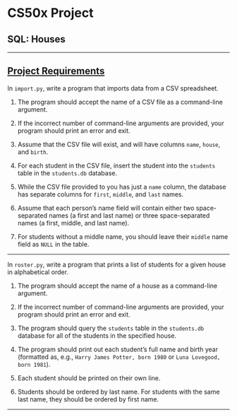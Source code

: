 # CS50x Project
## SQL: Houses

---

## [Project Requirements](https://cs50.harvard.edu/x/2020/psets/7/houses/)
In ```import.py```, write a program that imports data from a CSV spreadsheet.
1. The program should accept the name of a CSV file as a command-line argument. 

2. If the incorrect number of command-line arguments are provided, your program should print an error and exit.

3. Assume that the CSV file will exist, and will have columns ```name```, ```house```, and ```birth```.

4. For each student in the CSV file, insert the student into the ```students``` table in the ```students.db``` database.

5. While the CSV file provided to you has just a ```name``` column, the database has separate columns for ```first```, ```middle```, and ```last``` names.

6. Assume that each person’s name field will contain either two space-separated names (a first and last name) or three space-separated names (a first, middle, and last name). 

7. For students without a middle name, you should leave their ```middle``` name field as ```NULL``` in the table.

---

In ```roster.py```, write a program that prints a list of students for a given house in alphabetical order.
1. The program should accept the name of a house as a command-line argument. 

2. If the incorrect number of command-line arguments are provided, your program should print an error and exit.

3. The program should query the ```students``` table in the ```students.db``` database for all of the students in the specified house.

4. The program should print out each student’s full name and birth year (formatted as, e.g., ```Harry James Potter, born 1980``` or ```Luna Lovegood, born 1981```). 

5. Each student should be printed on their own line.

6. Students should be ordered by last name. For students with the same last name, they should be ordered by first name.

---
